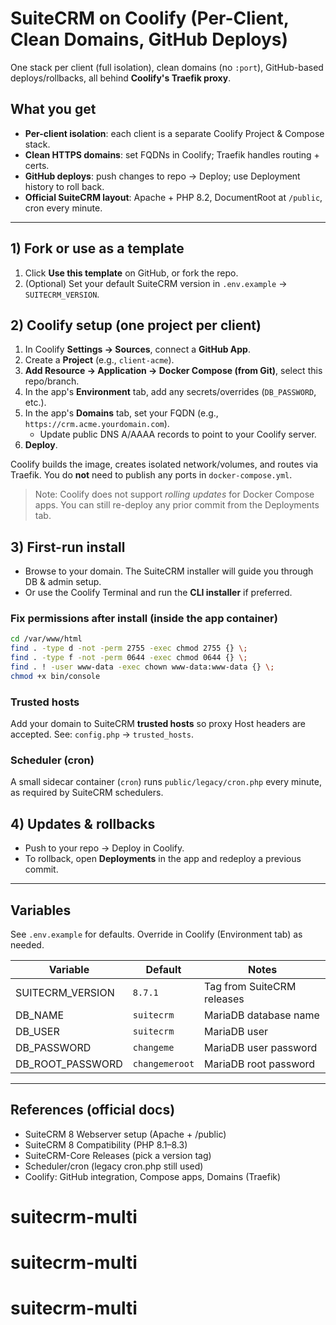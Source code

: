 # SuiteCRM on Coolify (Per-Client, Clean Domains, GitHub Deploys)

One stack per client (full isolation), clean domains (no `:port`),
GitHub-based deploys/rollbacks, all behind **Coolify's Traefik proxy**.

## What you get
- **Per-client isolation**: each client is a separate Coolify Project & Compose stack.
- **Clean HTTPS domains**: set FQDNs in Coolify; Traefik handles routing + certs.
- **GitHub deploys**: push changes to repo → Deploy; use Deployment history to roll back.
- **Official SuiteCRM layout**: Apache + PHP 8.2, DocumentRoot at `/public`, cron every minute.

---

## 1) Fork or use as a template
1. Click **Use this template** on GitHub, or fork the repo.
2. (Optional) Set your default SuiteCRM version in `.env.example` → `SUITECRM_VERSION`.

## 2) Coolify setup (one project per client)
1. In Coolify **Settings → Sources**, connect a **GitHub App**.
2. Create a **Project** (e.g., `client-acme`).
3. **Add Resource → Application → Docker Compose (from Git)**, select this repo/branch.
4. In the app's **Environment** tab, add any secrets/overrides (`DB_PASSWORD`, etc.).
5. In the app's **Domains** tab, set your FQDN (e.g., `https://crm.acme.yourdomain.com`).
   - Update public DNS A/AAAA records to point to your Coolify server.
6. **Deploy**.

Coolify builds the image, creates isolated network/volumes, and routes via Traefik.
You do **not** need to publish any ports in `docker-compose.yml`.

> Note: Coolify does not support *rolling updates* for Docker Compose apps.
> You can still re-deploy any prior commit from the Deployments tab.

## 3) First-run install
- Browse to your domain. The SuiteCRM installer will guide you through DB & admin setup.
- Or use the Coolify Terminal and run the **CLI installer** if preferred.

### Fix permissions after install (inside the app container)
```bash
cd /var/www/html
find . -type d -not -perm 2755 -exec chmod 2755 {} \;
find . -type f -not -perm 0644 -exec chmod 0644 {} \;
find . ! -user www-data -exec chown www-data:www-data {} \;
chmod +x bin/console
```

### Trusted hosts
Add your domain to SuiteCRM **trusted hosts** so proxy Host headers are accepted.
See: `config.php` → `trusted_hosts`.

### Scheduler (cron)
A small sidecar container (`cron`) runs `public/legacy/cron.php` every minute, as required by SuiteCRM schedulers.

## 4) Updates & rollbacks
- Push to your repo → Deploy in Coolify.
- To rollback, open **Deployments** in the app and redeploy a previous commit.

---

## Variables
See `.env.example` for defaults. Override in Coolify (Environment tab) as needed.

| Variable           | Default     | Notes                          |
|--------------------|-------------|--------------------------------|
| SUITECRM_VERSION   | `8.7.1`     | Tag from SuiteCRM releases     |
| DB_NAME            | `suitecrm`  | MariaDB database name          |
| DB_USER            | `suitecrm`  | MariaDB user                   |
| DB_PASSWORD        | `changeme`  | MariaDB user password          |
| DB_ROOT_PASSWORD   | `changemeroot` | MariaDB root password      |

---

## References (official docs)
- SuiteCRM 8 Webserver setup (Apache + /public)
- SuiteCRM 8 Compatibility (PHP 8.1–8.3)
- SuiteCRM-Core Releases (pick a version tag)
- Scheduler/cron (legacy cron.php still used)
- Coolify: GitHub integration, Compose apps, Domains (Traefik)
# suitecrm-multi
# suitecrm-multi
# suitecrm-multi
